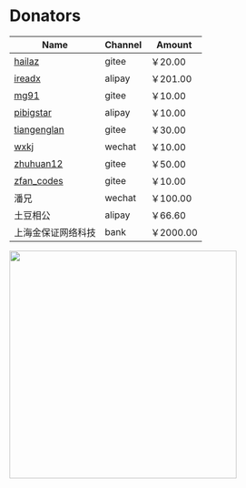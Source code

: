 # Donators


| Name | Channel | Amount
|---|---|---
|[hailaz](https://gitee.com/hailaz)|gitee|￥20.00
|[ireadx](https://github.com/ireadx)|alipay|￥201.00
|[mg91](https://gitee.com/mg91)|gitee|￥10.00
|[pibigstar](https://github.com/pibigstar)|alipay|￥10.00
|[tiangenglan](https://gitee.com/tiangenglan)|gitee|￥30.00
|[wxkj](https://gitee.com/wxkj)|wechat|￥10.00
|[zhuhuan12](https://gitee.com/zhuhuan12)|gitee|￥50.00
|[zfan_codes](https://gitee.com/zfan_codes)|gitee|￥10.00
|潘兄|wechat|￥100.00
|土豆相公|alipay|￥66.60
|上海金保证网络科技|bank|￥2000.00



<img src="https://goframe.org/images/donate.png" width="400"/>
